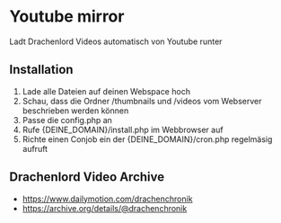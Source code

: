 # Youtube mirror
Ladt Drachenlord Videos automatisch von Youtube runter


## Installation

1. Lade alle Dateien auf deinen Webspace hoch
2. Schau, dass die Ordner /thumbnails und /videos vom Webserver beschrieben werden können
3. Passe die config.php an
4. Rufe {DEINE_DOMAIN}/install.php im Webbrowser auf
5. Richte einen Conjob ein der {DEINE_DOMAIN}/cron.php regelmäsig aufruft


## Drachenlord Video Archive

- https://www.dailymotion.com/drachenchronik
- https://archive.org/details/@drachenchronik
